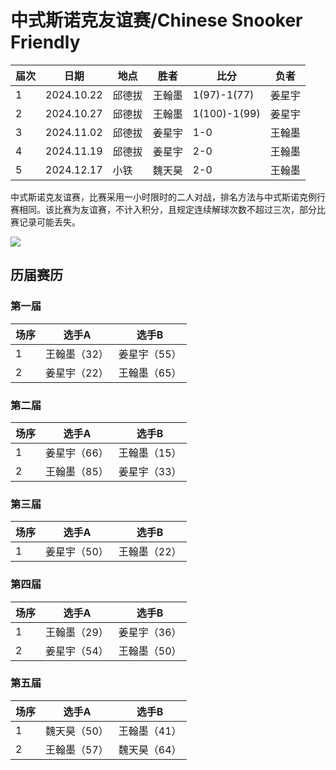 # 中式斯诺克友谊赛/Chinese Snooker Friendly

| 届次 | 日期        | 地点   | 胜者   | 比分         | 负者   |
| ---- | ---------- | ------ | ----- | ------------ | ------ |
| 1    | 2024.10.22 | 邱德拔 | 王翰墨 | 1(97)-1(77)  | 姜星宇 |
| 2    | 2024.10.27 | 邱德拔 | 王翰墨 | 1(100)-1(99) | 姜星宇 |
| 3    | 2024.11.02 | 邱德拔 | 姜星宇 | 1-0          | 王翰墨 |
| 4    | 2024.11.19 | 邱德拔 | 姜星宇 | 2-0          | 王翰墨 |
| 5    | 2024.12.17 | 小铁   | 魏天昊 | 2-0          | 王翰墨 |

中式斯诺克友谊赛，比赛采用一小时限时的二人对战，排名方法与中式斯诺克例行赛相同。该比赛为友谊赛，不计入积分，且规定连续解球次数不超过三次，部分比赛记录可能丢失。

![](./img/chinese_snooker_friendly.jpg)

## 历届赛历

### 第一届

| 场序 | 选手A        | 选手B       |
| ---- | ----------- | ----------- |
| 1    | 王翰墨（32） | 姜星宇（55） |
| 2    | 姜星宇（22） | 王翰墨（65） |

### 第二届

| 场序 | 选手A        | 选手B        |
| ---- | ----------- | ------------ |
| 1    | 姜星宇（66） | 王翰墨（15） |
| 2    | 王翰墨（85） | 姜星宇（33） |

### 第三届

| 场序 | 选手A        | 选手B        |
| ---- | ------------ | ------------ |
| 1    | 姜星宇（50） | 王翰墨（22） |

### 第四届

| 场序 | 选手A        | 选手B       |
| ---- | ----------- | ----------- |
| 1    | 王翰墨（29） | 姜星宇（36） |
| 2    | 姜星宇（54） | 王翰墨（50） |

### 第五届

| 场序 | 选手A        | 选手B        |
| ---- | ----------- | ------------ |
| 1    | 魏天昊（50） | 王翰墨（41） |
| 2    | 王翰墨（57） | 魏天昊（64） |